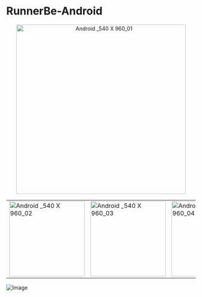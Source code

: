 # RunnerBe-Android

<div align="center">
  <img src="https://github.com/user-attachments/assets/262fc1dd-ff16-4330-a128-96f1ca67e981" alt="Android _540 X 960_01" width="450" />
</div>

<table>
  <tr>
    <td><img src="https://github.com/user-attachments/assets/64b64d81-cfd5-4315-b2d4-6e5ab3e6dcc6" alt="Android _540 X 960_02" width="200" /></td>
    <td><img src="https://github.com/user-attachments/assets/4f1d635c-584f-4eb9-b658-a8ddcf3adddb" alt="Android _540 X 960_03" width="200" /></td>
    <td><img src="https://github.com/user-attachments/assets/e149567d-f785-40b9-9b54-94d2d32f56a2" alt="Android _540 X 960_04" width="200" /></td>
    <td><img src="https://github.com/user-attachments/assets/4463cb19-449a-4e2c-86fa-8a324b86ab8e" alt="Android _540 X 960_05" width="200" /></td>
    <td><img src="https://github.com/user-attachments/assets/485833c7-11c4-4f2d-97bd-6ca389ffd434" alt="Android _540 X 960_06" width="200" /></td>
  </tr>
</table>

![Image](https://github.com/user-attachments/assets/8d8aba22-c173-4b17-9045-60015ab6b242)
